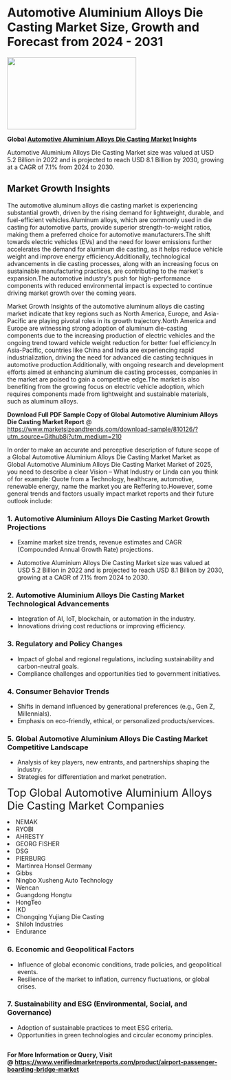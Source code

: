 <H1>Automotive Aluminium Alloys Die Casting Market Size, Growth and Forecast from 2024 - 2031</H1><img class="aligncenter size-medium wp-image-584254" src="https://thirdeyenews.in/wp-content/uploads/2024/09/Global-Market-Research-300x168.jpeg" alt="" width="300" height="168" /><p><strong>Global&nbsp;<a href="https://www.marketsizeandtrends.com/download-sample/810126/?utm_source=Github8j?utm_medium=210">Automotive Aluminium Alloys Die Casting Market</a> Insights</strong></p><p>Automotive Aluminium Alloys Die Casting Market size was valued at USD 5.2 Billion in 2022 and is projected to reach USD 8.1 Billion by 2030, growing at a CAGR of 7.1% from 2024 to 2030.</p><p><h2>Market Growth Insights</h2> <p>The automotive aluminum alloys die casting market is experiencing substantial growth, driven by the rising demand for lightweight, durable, and fuel-efficient vehicles.Aluminum alloys, which are commonly used in die casting for automotive parts, provide superior strength-to-weight ratios, making them a preferred choice for automotive manufacturers.The shift towards electric vehicles (EVs) and the need for lower emissions further accelerates the demand for aluminum die casting, as it helps reduce vehicle weight and improve energy efficiency.Additionally, technological advancements in die casting processes, along with an increasing focus on sustainable manufacturing practices, are contributing to the market's expansion.The automotive industry's push for high-performance components with reduced environmental impact is expected to continue driving market growth over the coming years.</p> <p>Market Growth Insights of the automotive aluminum alloys die casting market indicate that key regions such as North America, Europe, and Asia-Pacific are playing pivotal roles in its growth trajectory.North America and Europe are witnessing strong adoption of aluminum die-casting components due to the increasing production of electric vehicles and the ongoing trend toward vehicle weight reduction for better fuel efficiency.In Asia-Pacific, countries like China and India are experiencing rapid industrialization, driving the need for advanced die casting techniques in automotive production.Additionally, with ongoing research and development efforts aimed at enhancing aluminum die casting processes, companies in the market are poised to gain a competitive edge.The market is also benefiting from the growing focus on electric vehicle adoption, which requires components made from lightweight and sustainable materials, such as aluminum alloys.</p> <p><span class=""><strong>Download Full PDF Sample Copy of Global Automotive Aluminium Alloys Die Casting Market Report</strong> @ <a href="https://www.marketsizeandtrends.com/download-sample/810126/?utm_source=Github8j?utm_medium=210" target="_blank">https://www.marketsizeandtrends.com/download-sample/810126/?utm_source=Github8j?utm_medium=210</a></span></p><p>In order to make an accurate and perceptive description of future scope of a Global&nbsp;Automotive Aluminium Alloys Die Casting Market Market as Global&nbsp;Automotive Aluminium Alloys Die Casting Market Market of 2025, you need to describe a clear Vision &ndash; What Industry or Linda can you think of for example: Quote from a Technology, healthcare, automotive, renewable energy, name the market you are Reffering to.However, some general trends and factors usually impact market reports and their future outlook include:</p><h3>1.&nbsp;<strong>Automotive Aluminium Alloys Die Casting Market Growth Projections</strong></h3><ul><li>Examine market size trends, revenue estimates and CAGR (Compounded Annual Growth Rate) projections.</li><li><p>Automotive Aluminium Alloys Die Casting Market size was valued at USD 5.2 Billion in 2022 and is projected to reach USD 8.1 Billion by 2030, growing at a CAGR of 7.1% from 2024 to 2030.</p></li></ul><h3>2.&nbsp;<strong>Automotive Aluminium Alloys Die Casting Market Technological Advancements</strong></h3><ul><li>Integration of AI, IoT, blockchain, or automation in the industry.</li><li>Innovations driving cost reductions or improving efficiency.</li></ul><h3>3.&nbsp;<strong>Regulatory and Policy Changes</strong></h3><ul><li>Impact of global and regional regulations, including sustainability and carbon-neutral goals.</li><li>Compliance challenges and opportunities tied to government initiatives.</li></ul><h3>4.&nbsp;<strong>Consumer Behavior Trends</strong></h3><ul><li>Shifts in demand influenced by generational preferences (e.g., Gen Z, Millennials).</li><li>Emphasis on eco-friendly, ethical, or personalized products/services.</li></ul><h3>5.&nbsp;<strong>Global Automotive Aluminium Alloys Die Casting Market Competitive Landscape</strong></h3><ul><li>Analysis of key players, new entrants, and partnerships shaping the industry.</li><li>Strategies for differentiation and market penetration.</li></ul><p data-pm-slice="1 1 []"><span style="color: inherit; font-family: inherit; font-size: 25px;">Top Global Automotive Aluminium Alloys Die Casting Market Companies</span></p><div class="" data-test-id=""><p><li>NEMAK</li><li> RYOBI</li><li> AHRESTY</li><li> GEORG FISHER</li><li> DSG</li><li> PIERBURG</li><li> Martinrea Honsel Germany</li><li> Gibbs</li><li> Ningbo Xusheng Auto Technology</li><li> Wencan</li><li> Guangdong Hongtu</li><li> HongTeo</li><li> IKD</li><li> Chongqing Yujiang Die Casting</li><li> Shiloh Industries</li><li> Endurance</li></p></div><h3>6.&nbsp;<strong>Economic and Geopolitical Factors</strong></h3><ul><li>Influence of global economic conditions, trade policies, and geopolitical events.</li><li>Resilience of the market to inflation, currency fluctuations, or global crises.</li></ul><h3>7.&nbsp;<strong>Sustainability and ESG (Environmental, Social, and Governance)</strong></h3><ul><li>Adoption of sustainable practices to meet ESG criteria.</li><li>Opportunities in green technologies and circular economy principles.</li></ul><h2><strong style="font-size: 14px;">For More Information or Query, Visit @&nbsp;</strong><a style="background-color: #ffffff; font-size: 14px;" href="https://www.marketsizeandtrends.com/report/automotive-aluminium-alloys-die-casting-market/" target="_blank">https://www.verifiedmarketreports.com/product/airport-passenger-boarding-bridge-market</a></h2>